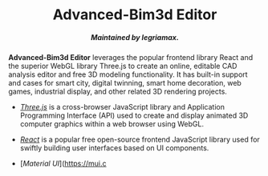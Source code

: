 <h1 align="center">Advanced-Bim3d Editor</h1>

<h5 align="center">Maintained by legriamax.</h5>

**Advanced-Bim3d Editor** leverages the popular frontend library React and the superior WebGL library Three.js to create an online, editable CAD analysis editor and free 3D modeling functionality. It has built-in support and cases for smart city, digital twinning, smart home decoration, web games, industrial display, and other related 3D rendering projects.

- [_Three.js_](https://threejs.org) is a cross-browser JavaScript library and Application Programming Interface (API) used to create and display animated 3D computer graphics within a web browser using WebGL.

- [_React_](https://reactjs.org) is a popular free open-source frontend JavaScript library used for swiftly building user interfaces based on UI components.

- [_Material UI_](https://mui.c